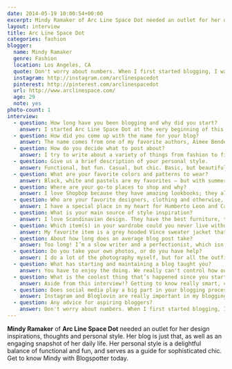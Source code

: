 ```yaml
---
date: 2014-05-19 10:00:54+00:00
excerpt: Mindy Ramaker of Arc Line Space Dot needed an outlet for her design inspirations, thoughts and personal style. Get to know Mindy with Blogspotter today.
layout: interview
title: Arc Line Space Dot
categories: fashion
blogger:
  name: Mindy Ramaker
  genre: Fashion
  location: Los Angeles, CA
  quote: Don't worry about numbers. When I first started blogging, I was obsessed with the number of followers or page visits I was getting. But those kinds of markers only bring me fleeting satisfaction.
  instagram: http://instagram.com/arclinespacedot
  pinterest: http://pinterest.com/arclinespacedot
  url: http://www.arclinespace.com/
  age: 29
  note: yes
photo-count: 1
interview:
  - question: How long have you been blogging and why did you start?
    answer: I started Arc Line Space Dot at the very beginning of this year. I needed something outside of my day-job to help me stay creative and focused on writing and photography. Blogging helped me do all of that!
  - question: How did you come up with the name for your blog?
    answer: The name comes from one of my favorite authors, Aimee Bender. In her book The Particular Sadness of Lemon Cake, the main character says, "I watched as she added a question mark at the end. Arc, line, space, dot." It seemed like a really fitting name for my blog because I’m always asking questions and think it’s a great way to learn. I also love how her description breaks down something as simple as a question mark into an even more pure form of geometric shapes. In that sense it really captures my love for minimalism.
  - question: How do you decide what to post about?
    answer: I try to write about a variety of things from fashion to films to food – and it’s always a balance between what’s going on my head and what’s actually interesting to read about. One thing I try to be conscious about when writing is not pushing products too much. I love shopping, but I don’t think people need buy lots of stuff in order to look or feel great. So I try to mix it up and write about both new and old or borrowed clothes as well as all the other kinds of things we can do to be happy.
  - question: Give us a brief description of your personal style.
    answer: Functional, but fun. Casual, but chic. Basic, but beautiful. I really believe the most stylish things are simple.
  - question: What are your favorite colors and patterns to wear?
    answer: Black, white and pastels are my favorites – but with summer fast approaching, white is my go-to. I always feel polished and bright in pure white!
  - question: Where are your go-to places to shop and why?
    answer: I love Shopbop because they have amazing lookbooks; they also carry my favorite brands, like Alexander Wang, Vince, Club Monaco, Theory, and so many more. They also have free two-day shipping for Amazon Prime members. You can’t beat it!
  - question: Who are your favorite designers, clothing and otherwise, and why do they inspire you?
    answer: I have a special place in my heart for Humberto Leon and Carol Lim of Kenzo and Opening Ceremony. My boss, the filmmaker David Lynch, was apparently a big influence for their latest collection - so they asked him to design the runway for the Fall/Winter 2014 show. It was such a joy to get to work with them – and of course, all of their designs are so fresh and fun.
  - question: What is your main source of style inspiration?
    answer: I love Scandinavian design. They have the best furniture, typography and over-all design sense, which I try to apply to my wardrobe and my life – sometimes more successfully than others! But Scandinavian design is definitely my biggest source of inspiration. It’s functional with a touch of grace.
  - question: Which item(s) in your wardrobe could you never live without?
    answer: My favorite item is a grey hooded Vince sweater jacket that I got for a steal at Nordstrom Rack. I’ve had it for close to four years, and with the help of a sweater comb, it looks as good as the day I bought it – even though I throw it on with everything. I probably wear it three to four times a week! If I ever lose or wreck it, after I finish crying, I’ll run out and buy another one. (Luckily Vince continues to make a version of it every year. Fweh!)
  - question: About how long does an average blog post take?
    answer: Too long! I’m a slow writer and a perfectionist, which isn’t a good combination. I don’t know how many times I’ve annoyed my boyfriend by saying, “just 15 more minutes and then I’ll be done,” only to still be working on a post an hour later.
  - question: Do you take your own photos, or do you have help?
    answer: I do a lot of the photography myself, but for all the outfit pictures, it’s a joint effort with my boyfriend, Michael. It’s a bit of an unusual process, but we make it work and I’m utterly grateful to him for all the time and effort he puts into my blog. If it weren’t for him, the blog wouldn’t even be possible.
  - question: What has starting and maintaining a blog taught you?
    answer: You have to enjoy the doing. We really can't control how our work is received so you have to enjoy doing the work itself. That’s something my boss has always said and the blog has really taught me how practice it. I also think people can tell when something is genuine, so the more you enjoy what you are writing or wearing, the more other people will too!
  - question: What is the coolest thing that’s happened since you started?
    answer: Aside from this interview!? Getting to know really smart, creative women from all around the world has by far been the coolest part of blogging. It’s amazing how many talented people there are out there.
  - question: Does social media play a big part in your blogging process? Which social media sites do you feel are crucial?
    answer: Instagram and Bloglovin are really important in my blogging process. They are both great ways to connect with other bloggers and drive traffic to your actual blog. Without Instagram or Bloglovin, and now Blogspotter, I’m not sure how we’d find each other!
  - question: Any advice for aspiring bloggers?
    answer: Don't worry about numbers. When I first started blogging, I was obsessed with the number of followers or page visits I was getting. But those kinds of markers only bring me fleeting satisfaction. I think it's more fulfilling to focus on engaging readers in conversation and building relationships. It makes all the work worth it and so much more fun!
---
```


**Mindy Ramaker** of **Arc Line Space Dot** needed an outlet for her design inspirations, thoughts and personal style. Her blog is just that, as well as an engaging snapshot of her daily life. Her personal style is a delightful balance of functional and fun, and serves as a guide for sophisticated chic. Get to know Mindy with Blogspotter today.